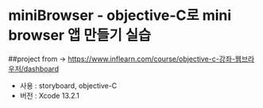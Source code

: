 # miniBrowser - objective-C로 mini browser 앱 만들기 실습

##project from -> https://www.inflearn.com/course/objective-c-강좌-웹브라우저/dashboard
- 사용 : storyboard, objective-C
- 버전 : Xcode 13.2.1
